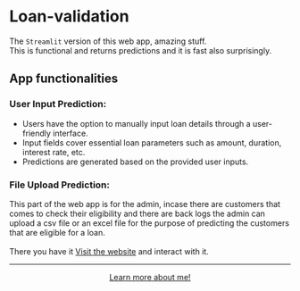 # Loan-validation
The `Streamlit` version of this web app, amazing stuff.<br>
This is functional and returns predictions and it is fast also surprisingly.

## App functionalities
### User Input Prediction:
- Users have the option to manually input loan details through a user-friendly interface.
- Input fields cover essential loan parameters such as amount, duration, interest rate, etc.
- Predictions are generated based on the provided user inputs.

### File Upload Prediction:
This part of the web app is for the admin, incase there are customers that comes to check their eligibility and there are back logs the admin can upload a csv file or an excel file for the purpose of predicting the customers that are eligible for a loan.
<br><br>
There you have it <a href="https://loan-validation.streamlit.app">Visit the website</a> and interact with it.
<br><hr>
<div style="text-align: center;">
<a href="https://oluwaseun-ogundeko.netlify.app/">Learn more about me!</a>
</div>